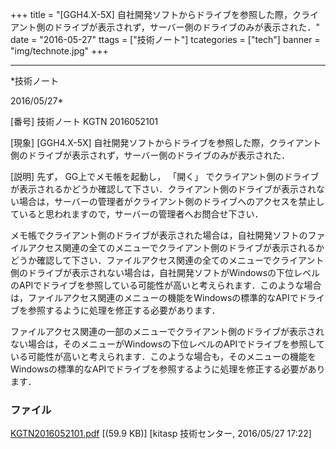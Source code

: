 ﻿+++
title = "[GGH4.X-5X] 自社開発ソフトからドライブを参照した際，クライアント側のドライブが表示されず，サーバー側のドライブのみが表示された．"
date = "2016-05-27"
ttags = ["技術ノート"]
tcategories = ["tech"]
banner = "img/technote.jpg"
+++

-----------------------------------------------------------------------------------------------------------------------------

*技術ノート

2016/05/27*


[番号]
技術ノート KGTN 2016052101

[現象]
[GGH4.X-5X]
自社開発ソフトからドライブを参照した際，クライアント側のドライブが表示されず，サーバー側のドライブのみが表示された．

[説明]
先ず， GG上でメモ帳を起動し， 「開く」
でクライアント側のドライブが表示されるかどうか確認して下さい．クライアント側のドライブが表示されない場合は，サーバーの管理者がクライアント側のドライブへのアクセスを禁止していると思われますので，サーバーの管理者へお問合せ下さい．

メモ帳でクライアント側のドライブが表示された場合は，自社開発ソフトのファイルアクセス関連の全てのメニューでクライアント側のドライブが表示されるかどうか確認して下さい．ファイルアクセス関連の全てのメニューでクライアント側のドライブが表示されない場合は，自社開発ソフトがWindowsの下位レベルのAPIでドライブを参照している可能性が高いと考えられます．このような場合は，ファイルアクセス関連のメニューの機能をWindowsの標準的なAPIでドライブを参照するように処理を修正する必要があります．

ファイルアクセス関連の一部のメニューでクライアント側のドライブが表示されない場合は，そのメニューがWindowsの下位レベルのAPIでドライブを参照している可能性が高いと考えられます．このような場合も，そのメニューの機能をWindowsの標準的なAPIでドライブを参照するように処理を修正する必要があります．


### ファイル

 
 


[KGTN2016052101.pdf](http://techreport.kitasp.net/attachments/download/2620/KGTN2016052101.pdf)
 [(59.9 KB)] [kitasp 技術センター, 2016/05/27
17:22]


 


 

